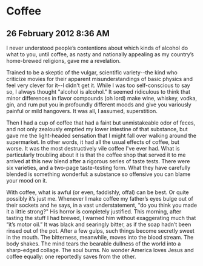 # Coffee
## 26 February 2012 8:36 AM

I never understood people’s contentions about which kinds of alcohol do what to you, until coffee, as nasty and nationally appealing as my country’s home-brewed religions, gave me a revelation.

Trained to be a skeptic of the vulgar, scientific variety--the kind who criticize movies for their apparent misunderstandings of basic physics and feel very clever for it--I didn't get it. While I was too self-conscious to say so, I always thought "alcohol is alcohol." It seemed ridiculous to think that minor differences in flavor compounds (oh lord) make wine, whiskey, vodka, gin, and rum put you in profoundly different moods and give you variously painful or mild hangovers. It was all, I assumed, superstition.

Then I had a cup of coffee that had a faint but unmistakeable odor of feces, and not only zealously emptied my lower intestine of that substance, but gave me the light-headed sensation that I might fall over walking around the supermarket. In other words, it had all the usual effects of coffee, but worse. It was the most destructively vile coffee I've ever had. What is particularly troubling about it is that the coffee shop that served it to me arrived at this new blend after a rigorous series of taste tests. There were six varieties, and a two-page taste-testing form. What they have carefully blended is something wonderful: a substance so offensive you can blame your mood on it.

With coffee, what is awful (or even, faddishly, offal) can be best. Or quite possibly it’s just me. Whenever I make coffee my father’s eyes bulge out of their sockets and he says, in a vast understatement, “do you think you made it a little strong?" His horror is completely justified. This morning, after tasting the stuff I had brewed, I warned him without exaggerating much that “it’s motor oil.” It was black and searingly bitter, as if the soap hadn’t been rinsed out of the pot. After a few gulps, such things become secretly sweet in the mouth. The bitterness, meanwhile, moves into the blood stream. The body shakes. The mind tears the bearable dullness of the world into a sharp-edged collage. The soul burns. No wonder America loves Jesus and coffee equally: one reportedly saves from the other.